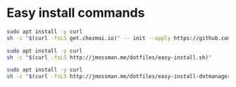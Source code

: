 # Easy install commands
```bash
sudo apt install -y curl
sh -c "$(curl -fsLS get.chezmoi.io)" -- init --apply https://github.com/jpmossman/dotfiles.git
```

```bash
sudo apt install -y curl
sh -c "$(curl -fsLS http://jmossman.me/dotfiles/easy-install.sh)"
```

```bash
sudo apt install -y curl
sh -c "$(curl -fsLS http://jmossman.me/dotfiles/easy-install-dotmanager-test.sh)"
```
